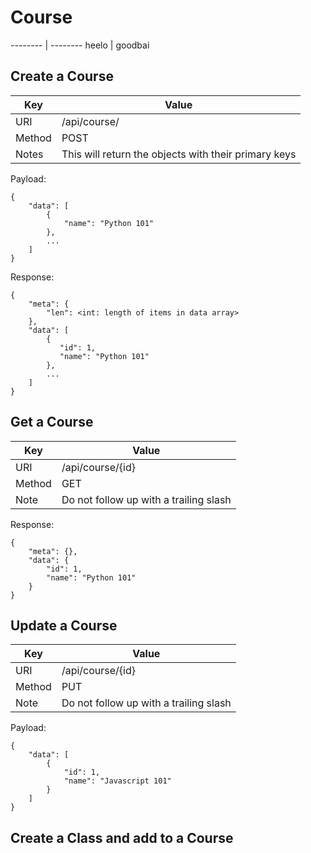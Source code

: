 # Course


-------- | --------
heelo | goodbai

## Create a Course
Key      | Value
-------- | --------
URI      | /api/course/
Method   | POST
Notes    | This will return the objects with their primary keys
Payload:

    {
        "data": [
            {
                "name": "Python 101"
            },
            ...
        ]
    }

Response:

    {
        "meta": {
            "len": <int: length of items in data array>
        },
        "data": [
            {
               "id": 1,
               "name": "Python 101"
            },
            ...
        ]
    }

## Get a Course
Key      | Value
-------- | --------
URI      | /api/course/{id}
Method   | GET
Note     | Do not follow up with a trailing slash

Response:

    {
        "meta": {},
        "data": {
            "id": 1,
            "name": "Python 101"
        }
    }

## Update a Course
Key      | Value
-------- | --------
URI      | /api/course/{id}
Method   | PUT
Note     | Do not follow up with a trailing slash
Payload:

    {
        "data": [
            {
                "id": 1,
                "name": "Javascript 101"
            }
        ]
    }


## Create a Class and add to a Course
